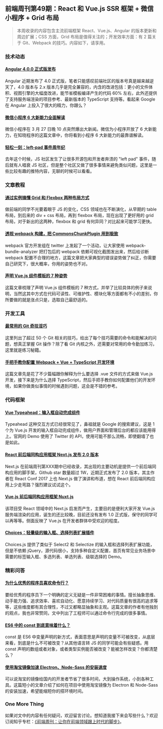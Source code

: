 ## 前端周刊第49期：React 和 Vue.js SSR 框架 + 微信小程序 + Grid 布局

> 本周收录的内容包含主流前端框架 React、Vue.js、Angular 的版本更新和周边扩展；CSS 方面，Grid 布局是值得关注的；开发效率方面：有 2 篇关于 Git、Webpack 的技巧。内容如下，请享用。

### 技术动态

#### [Angular 4.0.0 正式版发布](http://angularjs.blogspot.hk/2017/03/angular-400-now-available.html?utm_source=javascriptweekly&utm_medium=email)

Angular 近期发布了 4.0 正式版，笔者只能感叹前端社区的版本号真是越来越逆天了，4.0 版本与 2.x 版本几乎是完全兼容的，内含的改进包括：更小的文件体积、视图引擎的大幅度改进，能节省模板编译产生的代码 60% 左右，此外还提供了支持服务端渲染的项目参考、最新版本的 TypeScript 支持等。看起来 Google 在 Angular 上投入了很大的精力，你跟么？

#### [微信小程序 6 大新能力全面解读](https://mp.weixin.qq.com/s?__biz=MzI4ODUxNTczMA==&mid=2247484533&idx=1&sn=c128948bffaf65893e9d4c93289ab35e&chksm=ec3c7788db4bfe9e5a1d39ad9b4cf12a79d3c3a7d66ce2d2b3d871ac2d5b73e6db381a6e94ac&scene=21#wechat_redirect)

微信小程序在 3 月 27 日晚 10 点突然爆出大新闻。微信为小程序开放了 6 大新能力，在知晓程序的这篇文章中，你将看到小程序 6 大新能力的最靠谱解读。

#### [轻松一刻：left-pad 事件周年纪](https://twitter.com/i/moments/847043675364507648?utm_source=nodeweekly&utm_medium=email)

去年这个时候，JS 社区发生了让很多开源包和开发者奔溃的 "left pad" 事件，随后就有人唱衰 JS 社区，但是整个社区又做了很多事情来避免类似问题，这里是一些比较有趣的推特内容，无聊的时候可以看看。

### 文章教程

#### [通过实例搞懂 Grid 和 Flexbox 两种布局方式](http://tutorialzine.com/2017/03/css-grid-vs-flexbox/)

做前端的同学不光要着眼于 JS 的变化，CSS 领域也在不断演化，从早期的 table 布局，到后来的 div + css 布局，再到 flexbox 布局，现在出现了更好用的 grid 布局，对于新出的这两种，flexbox 和 grid 有何异同？对比起来可能学习更快。

#### [透视 webpack 构建，把 CommonsChunkPlugin 用到极致](https://medium.com/webpack/webpack-bits-getting-the-most-out-of-the-commonschunkplugin-ab389e5f318)

webpack 官方开发组在 twitter 上发起了一个活动，让大家使用 webpack-bundle-analyzer 把打包后的 webpack 依赖可视化截图发出来，然后给诊断 webpack 配置不合理的地方，这篇文章把大家典型的错误姿势做了纠正，你需要自己研究下，很大概率，你用的姿势也不对。

#### [声明 Vue.js 组件模板的 7 种姿势](http://vuejsdevelopers.com/2017/03/24/vue-js-component-templates/)

这篇文章梳理了声明 Vue.js 组件模板的 7 种方式，并举了比较具体的例子来说明，当然这其中方式在代码可读性、可维护性、模块化等方面都有不小的差别，你所要做的就是涨点只是，选取自己最舒适的。

### 开发工具

#### [最常用的 Git 奇技淫巧](https://github.com/git-tips/tips)

这里列出了超过 50 个 Git 相关的技巧，给出了每个技巧需要的命令和能解决的问题，想真正掌握 Git 操作？除了看 Git 内核之外，还需要对常用的命令勤加练习，这里就是练习秘籍。

#### [手把手教你配置 Webpack + Vue + TypeScript 开发环境](https://medium.com/@hayavuk/setting-vue-up-for-typescript-goodness-a6ddc4072f4f)

这篇文章先是花了不少篇幅跟你解释为什么要选择 .vue 文件的方式来做 Vue.js 开发，接下来是为什么选择 TypeScript，然后手把手教你如何配置他们的开发环境，如果你做类似事情的时候遇到问题，这会是不错的参考。

### 代码框架

#### [Vue Typeahead：输入框自动完成组件](https://github.com/pespantelis/vue-typeahead?utm_campaign=Revue%20newsletter&utm_medium=Newsletter&utm_source=revue)

Typeahead 这种交互方式已经很常见了，鼻祖就是 Google 的搜索建议，这是 1 个为 Vue.js 开发的输入框自动完成组件，做用户界面和管理后台的都应该能用得上。官网的 Demo 使用了 Twitter 的 API，使用可能不那么流畅，即使翻墙了也是如此。

#### [React 前后端同构应用框架 Next.js 发布 2.0 版本](https://zeit.co/blog/next2)

Next.js 在前端周刊第XXX期中已经收录，其出现的主要动机是提供一个前后端同构应用的脚手架，Github star 数量超过 1W，近期正式发布了 2.0 版本，其主作者在 React Conf 2017 上也 Next.js 做了演讲和布道，想在 React 前后端同构应用上少走弯路？强烈建议试试这个。

#### [Vue.js 前后端同构应用框架 Nuxt.js](https://github.com/nuxt/nuxt.js)

该项目受 React 领域中的 Next.js 启发而产生，主要目的是便利大家开发 Vue.js 服务端渲染的应用，诞生的还比较晚，目前还没有发布 1.0 正式版，保守的同学可以再等等。侧面反映了 Vue.js 在开发者群体中受欢迎的程度。

#### [Choices：轻量级的输入框、选择列表扩展插件](https://joshuajohnson.co.uk/Choices/)

Choices.js 提供了类似于 Select2 和 Selectize 的输入框和选择列表扩展功能，但是不依赖 jQuery，源代码很小，支持多种自定义配置，首页有常见业务场景中需要的标签输入框、多选列表、单选列表、级联选择的 Demo。

### 精彩问答

#### [为什么优秀的程序员喜欢命令行？](https://mp.weixin.qq.com/s?__biz=MzAxODI5ODMwOA==&mid=2666540615&idx=1&sn=43a27036709a4d65a086c6efd8ac5e95&chksm=80dceaecb7ab63fa14724d8ed890fd69001854a0088cd0c3055da7a66786d605aa811d335adc&mpshare=1&scene=24&srcid=0330HEHMv2zBX5bU89LMEntG&key=87f047796d9)

要给优秀的程序员下一个明确的定义无疑是一件非常困难的事情。擅长抽象思维、动手能力强、追求效率、喜欢自动化、愿意持续学习、对代码质量有很高的追求等等，这些维度都有其合理性，不过又都略显抽象和主观。这篇文章的作者有他独到的观点，我也非常赞同，文中列出了工程师可以通过命令行完成的很多事情。

#### [ES6 中的 const 到底意味着什么？](https://medium.com/the-node-js-collection/what-does-const-stand-for-in-es6-f7ab3d9e06fc)

const 是 ES6 中变量声明的新方式，表面意思是声明的变量不可被改变，从底层来看，到底是什么不可被改变？从其他语言转 JS 的同学可能会有些疑惑。用 const 声明的数组或者对象，或者类型实例能否被改变？能被怎样改变？你都清楚么？

#### [使用淘宝镜像加速 Electron、Node-Sass 的安装速度](http://zqlu.github.io/2016/05/10/taobao-nodejs-mirror/)

可以说淘宝的镜像给国内的开发者节省了很多时间，大到操作系统，小到各种工具。这篇短小的文章介绍了如何在项目中使用淘宝镜像为 Electron 和 Node-Sass 的安装加速，希望能缩短你的搭环境时间。

### One More Thing

如果对文中的内容有任何疑问，欢迎留言讨论。想知道我接下来会写些什么？欢迎订阅知乎专栏：[《前端周刊：让你在前端领域跟上时代的脚步》](https://zhuanlan.zhihu.com/p/25644447)。
